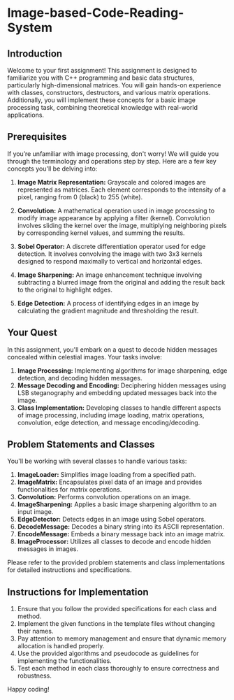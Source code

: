# Image-based-Code-Reading-System

## Introduction

Welcome to your first assignment! This assignment is designed to familiarize you with C++ programming and basic data structures, particularly high-dimensional matrices. You will gain hands-on experience with classes, constructors, destructors, and various matrix operations. Additionally, you will implement these concepts for a basic image processing task, combining theoretical knowledge with real-world applications.

## Prerequisites

If you’re unfamiliar with image processing, don't worry! We will guide you through the terminology and operations step by step. Here are a few key concepts you'll be delving into:

1. **Image Matrix Representation:** Grayscale and colored images are represented as matrices. Each element corresponds to the intensity of a pixel, ranging from 0 (black) to 255 (white).

2. **Convolution:** A mathematical operation used in image processing to modify image appearance by applying a filter (kernel). Convolution involves sliding the kernel over the image, multiplying neighboring pixels by corresponding kernel values, and summing the results.

3. **Sobel Operator:** A discrete differentiation operator used for edge detection. It involves convolving the image with two 3x3 kernels designed to respond maximally to vertical and horizontal edges.

4. **Image Sharpening:** An image enhancement technique involving subtracting a blurred image from the original and adding the result back to the original to highlight edges.

5. **Edge Detection:** A process of identifying edges in an image by calculating the gradient magnitude and thresholding the result.

## Your Quest

In this assignment, you'll embark on a quest to decode hidden messages concealed within celestial images. Your tasks involve:

1. **Image Processing:** Implementing algorithms for image sharpening, edge detection, and decoding hidden messages.
2. **Message Decoding and Encoding:** Deciphering hidden messages using LSB steganography and embedding updated messages back into the image.
3. **Class Implementation:** Developing classes to handle different aspects of image processing, including image loading, matrix operations, convolution, edge detection, and message encoding/decoding.

## Problem Statements and Classes

You'll be working with several classes to handle various tasks:

1. **ImageLoader:** Simplifies image loading from a specified path.
2. **ImageMatrix:** Encapsulates pixel data of an image and provides functionalities for matrix operations.
3. **Convolution:** Performs convolution operations on an image.
4. **ImageSharpening:** Applies a basic image sharpening algorithm to an input image.
5. **EdgeDetector:** Detects edges in an image using Sobel operators.
6. **DecodeMessage:** Decodes a binary string into its ASCII representation.
7. **EncodeMessage:** Embeds a binary message back into an image matrix.
8. **ImageProcessor:** Utilizes all classes to decode and encode hidden messages in images.

Please refer to the provided problem statements and class implementations for detailed instructions and specifications.

## Instructions for Implementation

1. Ensure that you follow the provided specifications for each class and method.
2. Implement the given functions in the template files without changing their names.
3. Pay attention to memory management and ensure that dynamic memory allocation is handled properly.
4. Use the provided algorithms and pseudocode as guidelines for implementing the functionalities.
5. Test each method in each class thoroughly to ensure correctness and robustness.

Happy coding!
